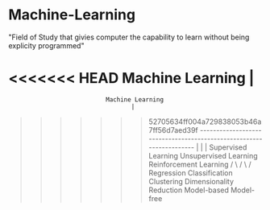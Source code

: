 # Machine-Learning
"Field of Study that givies computer the capability to learn without being explicity programmed"

<<<<<<< HEAD
                               Machine Learning
                                       |
=======
       
                               Machine Learning
                                      |
>>>>>>> 52705634ff004a729838053b46a7ff56d7aed39f
           --------------------------------------------------------------------
           |                                  |                              |
  Supervised Learning               Unsupervised Learning         Reinforcement Learning
      /      \                            /      \                             /       \
Regression  Classification       Clustering   Dimensionality Reduction    Model-based   Model-free
